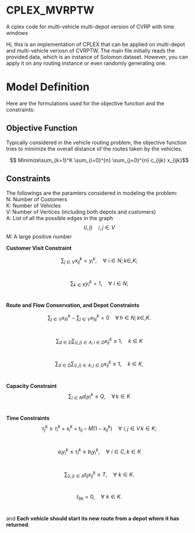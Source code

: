 # CPLEX_MVRPTW
A cplex code for multi-vehicle multi-depot version of CVRP with time windows

Hi, this is an implementation of CPLEX that can be applied on multi-depot and multi-vehicle veriosn of CVRPTW. The main file initially reads the provided data, which is an instance of Solomon dataset. However, you can apply it on any routing instance or even randomly generating one. 

# Model Definition
Here are the formulations used for the objective function and the constraints:

## Objective Function
Typically considered in the vehicle routing problem, the objective function tries to minimize the overall distance of the routes taken by the vehicles. 

$$ Minimize\sum_{k=1}^K \sum_{i=0}^{n} \sum_{j=0}^{n} c_{ijk} x_{ijk}$$

## Constraints <br>
The followings are the paramters considered in modeling the problem: <br>
N: Number of Customers <br>
K: Number of Vehicles <br>
V: Number of Vertices (including both depots and customers) <br>
A: List of all the possible edges in the graph $$(i, j) \quad i, j \in V$$ 
M: A large positive number <br>

**Customer Visit Constraint** <br>

$$\sum_{j \in V }  x_{ij}^{k} = y_{i}^{k}, \quad \forall \, \,  i \in N; \, k \in,  K;$$ <br>

$$\sum_{k \in K } y_{i}^{k} = 1, \quad \forall \, \,  i \in N;$$ <br>


**Route and Flow Conservation, and Depot Constraints** <br>

$$\sum_{j \in V }  x_{ih}^{k} - \sum_{j \in V }  x_{hj}^{k} = 0 \quad \forall \,  h \in N; \, k \in, K.$$ <br>

$$\sum_{d \in D} \sum_{(i,j) \in A; i \in D}  x_{ij}^{k} \leq 1, \quad k \in K$$ <br>

$$\sum_{d \in D} \sum_{(i,j) \in A; j \in D}  x_{ij}^{k} \leq 1, \quad k \in K,$$ <br>

**Capacity Constraint**<br>
$$\sum_{i \in N} d_i y_{i}^{k} \leq Q, \quad \forall \, k \in K$$<br>

**Time Constraints**<br>
$$\tau_{j}^{k} \geq \tau_{i}^{k} + s_{i}^{k} + t_{ij} - M(1 - x_{ij}^{k}) \quad \forall \, \, i, j \in V \, k \in K;$$<br>

$$a_i y_{i}^{k} \leq \tau_{i}^{k} \leq b_i y_{i}^{k}, \quad \forall \, \, i \in C, k \in K$$<br>

$$\sum_{(i,j) \in A} t_{ij} x_{ij}^{k} \leq T, \quad \forall \, \, k \in K.$$<br>

$$t_{0k} = 0, \quad \forall \, \, k \in K.$$<br>

and **Each vehicle should start its new route from a depot where it has returned**.<br>




